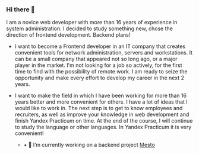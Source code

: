 ### Hi there 👋
I am a novice web developer with more than 16 years of experience in system administration. I decided to study something new, chose the direction of frontend development. Backend plans!
+ I want to become a Frontend developer in an IT company that creates convenient tools for network administration, servers and workstations. It can be a small company that appeared not so long ago, or a major player in the market. I'm not looking for a job so actively, for the first time to find with the possibility of remote work. I am ready to seize the opportunity and make every effort to develop my career in the next 2 years.
+ I want to make the field in which I have been working for more than 16 years better and more convenient for others. I have a lot of ideas that I would like to work in. The next step is to get to know employees and recruiters, as well as improve your knowledge in web development and finish Yandex Practicum on time.
At the end of the course, I will continue to study the language or other languages. In Yandex Practicum it is very convenient!


  - • 🔭 I’m currently working on a backend project [Mesto](https://github.com/cactys/express-mesto-gha)

<!--
**cactys/cactys** is a ✨ _special_ ✨ repository because its `README.md` (this file) appears on your GitHub profile.

Here are some ideas to get you started:

 ...
- 🌱 I’m currently learning ...
- 👯 I’m looking to collaborate on ...
- 🤔 I’m looking for help with ...
- 💬 Ask me about ...
- 📫 How to reach me: ...
- 😄 Pronouns: ...
- ⚡ Fun fact: ...
-->
